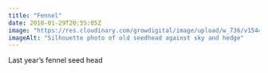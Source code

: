 ```yaml
---
title: "Fennel"
date: 2018-01-29T20:55:05Z
image: "https://res.cloudinary.com/growdigital/image/upload/w_736/v1544049410/fennel-25059724197.jpg"
imageAlt: "Silhouette photo of old seedhead against sky and hedge"
---
```


Last year’s fennel seed head
